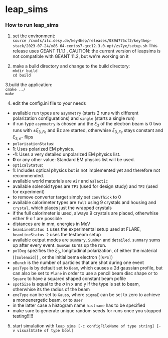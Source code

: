 # leap_sims

### How to run leap_sims
1.  set the environment:  
  `source /cvmfs/ilc.desy.de/key4hep/releases/089d775cf2/key4hep-stack/2023-07-24/x86_64-centos7-gcc12.3.0-opt/zs7ye/setup.sh`
    This release uses GEANT 11.1.1 , CAUTION: the current version of leapsims is not compatible with GEANT 11.2, but we're working on it
    
2.  make a build directory and change to the build directory:  
  `mkdir build`  
  `cd build`  

3.build the application:  
  `cmake ../`  
  `make`  

4. edit the config.ini file to your needs
  - available run types are `asymmetry` (starts 2 runs with different polarization configurations) and `single` (starts a single run)
  - if run type `asymmetry` is chosen and the $\xi_3$ of the electron beam is 0 two runs with $\pm \xi_{3,Fe}$ and Bz are started, otherwhise $\xi_{3,Fe}$ stays constant and $\xi_{3,e^-}$ flips
  - `polarizationStatus`: 
  - **1**: Uses polarized EM physics.
  - **-1**: Uses a very detailed unpolarized EM physics list.
  - **0** or any other value: Standard EM physics list will be used.
  - `opticalStatus`:
  - **1**: Includes optical physics but is not implemented yet and therefore not recommended.
  - available world materials are `Air` and `Galactic`
  - available solenoid types are `TP1` (used for design study) and `TP2` (used for experiment)
  - to remove converter target simply set `convThick` to 0
  - available calorimeter types are `full` using 9 crystals and housing and `crystal`, which places just the wrapped crystals
  - if the full calorimeter is used, always 9 crystals are placed, otherwhise either 9 o 1 are possible
  - distances are in mm, energies in MeV
  - `beamLineStatus 1` uses the experimental setup used at FLARE, `beamLineStatus 2` uses the testbeam setup
  - available output modes are `summary`, `SumRun` and `detailed`. `summary` sums up after every event. `SumRun` sums up the run. 
  - `polDeg` spezifies the $\xi_3$, longitudinal polarization, of either the material (`[Solenoid]`) , or the initial bema electron (`[GPS]`)
  - `nBunch` is the number of particles that are shot during one event
  - `posType` is by default set to `Beam`, which causes a 2d gaussian profile, but can also be set to `Plane` in order to use a pencil beam disc shape or to `Square` to have a squared shaped constant beam pofile 
  - `spotSize` is equal to the $\sigma$ in x and y if the type is set to beam, otherwhise its the radius of the beam
  - `eneType` can be set to `Gauss`, where `sigmaE` can be set to zero to achieve a monoenergetic beam, or to `User`
  - in the latter case a histogram name `histname` has to be specified
  - make sure to generate unique random seeds for runs once you stopped testing!!!!!
   
5. start simulation with
   `leap_sims [-c configFileName of type string] [-v visualState of type bool]`
